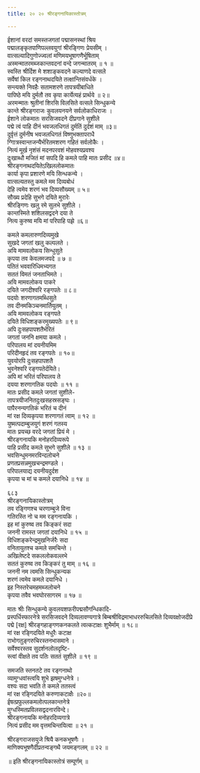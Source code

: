 ```yaml
---
title: २० २० श्रीरङ्गनायिकास्तोत्रम्

---
```

 ईशानां वरदां समस्तजगतां पद्मासनस्थां श्रिय  
पद्मालङ्कृतपाणिपल्लवयुगां श्रीरङ्गिणः प्रेयसीम् ।  
वात्सल्यादिगुणोज्ज्वलां मणिमयभूषागणैर्भूषिताम्  
अस्मन्मातरमब्जकान्तवदनां वन्दे जगन्मातरम् ॥ १ ॥  
स्वस्ति श्रीर्दिश मे शशाङ्कवदने कल्याणदे वत्सले  
सर्वेषां किल रङ्गनाथदयिते तत्क्षान्तिसंवर्धके ।  
सन्त्यक्ते निवहैः सतामशरणे तापत्रयीबाधिते  
पापिष्ठे मयि दुर्मतौ तव कृपा कार्येत्यहं प्रार्थये ॥ २॥  
अरमन्मातः श्रुतीनां शिरसि विलसिते वत्सले सिन्धुकन्ये  
कान्ते श्रीरङ्गराजः कुवलयनयने सर्वलोकाधिराजः ।  
ईशाने लोकमातः सरसिजवदने दीप्रगाने सुशीले  
पद्मे त्वं पाहि दीनं भवजलधिगतं दुर्मतिं दुर्दशं माम् ॥३॥  
दुर्वृत्तं दुर्मनीष भवजलधिगतं विष्णुभक्तापराधै  
ग्गिात्रस्वान्तजन्यैर्भरितमशरण गहितं सर्वलोकैः ।  
नित्यं मूर्ख नृशंसं मदनपरवशं मोहवश्यप्रवश्य  
दुःखाब्धौ मजितं मां सपदि हि कमले पाहि मातः प्रसीद ॥४॥  
श्रीरङ्गनाथदयितेऽखिललोकमातः  
कार्या कृपा प्रशारणे मयि सिन्धकन्ये ।  
वात्सल्यतस्तु कमले मम दिव्यबोधं  
देहि त्वमेव शरणं भव दिव्यसौख्यम् ॥ ५॥  
सौख्य प्रदेहि सुभगे दयिते मुरारेः  
श्रीरङ्गिणः खलु रमे सुलभे सुशीले ।  
कान्तस्मिते शशिलसद्वदने दया ते  
नित्य कुरुष्व मयि मां परिपाहि पझे ॥६॥  


कमले कमलारुणदिव्यमुखे  
सुखदे जगतां खलु कल्पलते ।  
अयि मामवलोकय सिन्धुसुते  
कृपया तव केवलमजपदे ॥ ७ ॥  
पतितं भववारिधिमभ्यगत  
सततं विमतं जनताभिमते ।  
अयि मामवलोकय पाकरे  
दयिते जगदीश्वरि रङ्गपतेः ॥ ८॥  
पदयोः शरणागतमब्धिसुते  
तव दीनमकिञ्चनमार्तियुतम् ।  
अयि मामवलोकय रङ्गपते  
दयिते विधिशङ्करमुख्यपतेः ॥ ९॥  
अपि दुःसहपापशतैर्भरितं  
जगतां जननि क्षमया कमले ।  
परिपालय मां दयनीयमिम  
परिदीनहृदं तव रङ्गपतेः ॥ १०॥  
युवयोरपि दुःसहपापशतै  
भुवनेश्वरि रङ्गपतेर्दयिते।  
अपि मां भरितं परिपालय ते  
दयया शरणागतिक पदयोः ॥ ११ ॥  
मातः प्रसीद कमले जगतां सुशीले-  
तापत्रयीजनितदुःखसहस्रसङ्घः ।  
पापैरनन्यगतिकं भरितं च दीनं  
मां रक्ष दिव्यकृपया शरणागतं त्वाम् ॥ १२ ॥  
युष्मत्पदाम्बुजयुगं शरणं गतस्य  
मातः प्रयच्छ वरदे जगतां प्रियं मे ।  
श्रीरङ्गनायकि मनोहरदिव्यरूपे  
पाहि प्रसीद कमले सुभगे सुशीले ॥ १३ ॥  
भवसिन्धुमनमरविन्दलोचने  
प्रणतप्रसन्नमुखचन्द्रमण्डले ।  
परिपालयाद्य दयनीयदुर्दश  
कृपया च मां च कमले दयानिधे ॥ १४ ॥  

६८३  
श्रीरङ्गनायिकास्तोत्रम्  
तव रङ्गिणश्च चरणाम्बुजे विना  
गतिरस्ति नो च मम रङ्गनायकि ।  
इह मां कुरुष्व तव किङ्करं सदा  
जननी रामस्त जगतां दयानिधे ॥ १५ ॥  
विधिशङ्करेन्द्रमुखनिर्जरैः सदा  
वनितायुतश्च कमले समचिन्ते ।  
अखिलेष्टदे सकललोकवल्लभे  
सततं कुरुष्व तव किङ्करं तु माम् ॥ १६ ॥  
जननी नम त्वमसि सिन्धुकन्यक  
शरणं त्वमेव कमले दयानिधे ।  
इह निस्तरेचमहमब्जलोचने  
कृपया तवैव भवघोरसागरम ॥ १७ ॥  

मातः श्रीः सिन्धुकन्ये कुवलयशफरीपद्मसौगन्धिकादि-  
प्रस्पर्धिस्फारनेत्रे सरसिजवदने दिव्यलावण्यगात्रे बिम्बश्रीविद्रमाभाधररुचिलसिते दिव्यवक्षोजदीप्रे  
पद्मे [रक्ष] श्रीरङ्गहाङ्गणकनकलते त्वत्कटाक्षः शुभैर्माम् ॥ १८॥  
मां रक्ष रङ्गिदयिते मधुरैः कटाक्ष  
राभोगतुङ्गरुचिरस्तनभासमाने ।  
सर्वेश्वरस्तव सुदर्शनलोलदृष्टि-  
स्त्वां वीक्षते तव पतिः सततं सुशीले ॥ १९ ॥  

समजति स्तनतटे तव रङ्गनाथो  
व्यामुग्धवांस्त्वयि शुभे झषमुग्धनेत्रे ।  
वश्यः सदा भवति ते कमले ततस्त्वं  
मां रक्ष रङ्गिदयिते करुणाकटाक्षैः ॥२०॥  
ईषत्प्रफुल्लकमलोत्पलकान्तनेत्रे  
मुग्धस्मितप्रविलसद्वदनारविन्दे।  
श्रीरङ्गनायकि मनोहरदिव्यगात्रे  
नित्यं प्रसीद मम वृत्तमचिन्तयित्वा ॥ २१ ॥  

श्रीरङ्गराजसयुजे श्रियै कनकभूषणैः ।  
माणिक्यभूषणैर्दीप्रतन्वङ्गथै जयमङ्गलम् ॥ २२ ॥  

॥ इति श्रीरङ्गनायिकास्तोत्रं सम्पूर्णम् ॥  